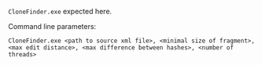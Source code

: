 `CloneFinder.exe` expected here.

Command line parameters:

`CloneFinder.exe <path to source xml file>, <minimal size of fragment>, <max edit distance>, <max difference between hashes>, <number of threads>`
